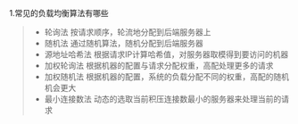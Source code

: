 1.常见的负载均衡算法有哪些

> - 轮询法	按请求顺序，轮流地分配到后端服务器上
> - 随机法    通过随机算法，随机分配到后端服务器
> - 源地址哈希法   根据请求IP计算哈希值，对服务器取模得到要访问的机器
> - 加权轮询法   根据机器的配置与请求分配权重，高配处理更多的请求
> - 加权随机法   根据机器的配置，系统的负载分配不同的权重，高配的随机机会更大
> - 最小连接数法   动态的选取当前积压连接数最小的服务器来处理当前的请求


